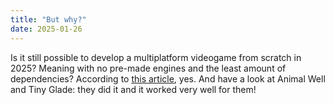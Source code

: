 ```yaml
---
title: "But why?"
date: 2025-01-26
---
```

Is it still possible to develop a multiplatform videogame from scratch in 2025?
Meaning with no pre-made engines and the least amount of dependencies?
According to [this article](https://www.gamedeveloper.com/programming/why-and-how-you-should-leave-unity-and-unreal-to-make-your-own-engine), yes.
And have a look at Animal Well and Tiny Glade: they did it and it worked very well for them!
